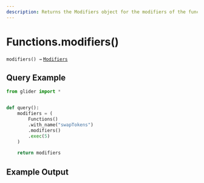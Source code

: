 ```yaml
---
description: Returns the Modifiers object for the modifiers of the function.
---
```


# Functions.modifiers()

`modifiers() →` [`Modifiers`](../callables/modifiers/)

## Query Example

```python
from glider import *


def query():
    modifiers = (
        Functions()
        .with_name("swapTokens")
        .modifiers()
        .exec(5)
    )
 
    return modifiers
```

## Example Output

<figure><img src="../../.gitbook/assets/Screenshot 2025-09-17 at 1.14.09 PM.png" alt=""><figcaption></figcaption></figure>

